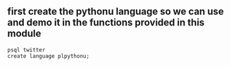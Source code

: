 ## first create the pythonu language so we can use and demo it in the functions provided in this module
```
psql twitter
create language plpythonu;
```
